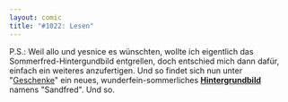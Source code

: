 ```yaml
---
layout: comic
title: "#1022: Lesen"
---
```


P.S.: 
Weil allo und yesnice es wünschten, wollte ich eigentlich das Sommerfred-Hintergundbild entgrellen, doch entschied mich dann dafür, einfach ein weiteres anzufertigen. 
Und so findet sich nun unter "<a href="http://www.fonflatter.de/geschenke">Geschenke</a>" ein neues, wunderfein-sommerliches <a href="http://www.fonflatter.de/hintergrundbilder"><strong>Hintergrundbild</strong></a> namens "Sandfred".
Und so.
